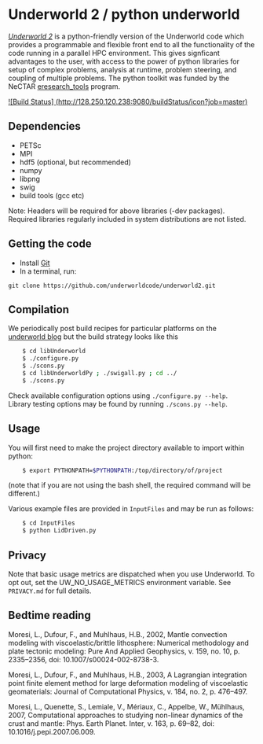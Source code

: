 Underworld 2 / python underworld
================================

[_Underworld 2_](http://www.underworldcode.org) is a python-friendly version of the Underworld code which provides a  programmable and flexible front end to all the functionality of the code running in a parallel HPC environment. This gives signficant advantages to the user, with access to the power of python libraries for setup of complex problems, analysis at runtime, problem steering, and coupling of multiple problems. The python toolkit was funded by the NeCTAR [eresearch_tools](http://www.nectar.org.au/eresearch-tools) program.

[![Build Status] (http://128.250.120.238:9080/buildStatus/icon?job=master)](http://128.250.120.238:9080/job/mater)


Dependencies
-------------
  * PETSc 
  * MPI
  * hdf5 (optional, but recommended)
  * numpy
  * libpng
  * swig
  * build tools (gcc etc)

Note: Headers will be required for above libraries (-dev packages).  Required libraries regularly included in system distributions are not listed. 

Getting the code
----------------
* Install [Git](https://git-scm.com/)
* In a terminal, run:
```
git clone https://github.com/underworldcode/underworld2.git
```

Compilation
-----------

We periodically post build recipes for particular platforms on the [underworld blog](http://www.underworldcode.org/pages/Blog) but the build strategy looks like this


```bash
    $ cd libUnderworld
    $ ./configure.py
    $ ./scons.py
    $ cd libUnderworldPy ; ./swigall.py ; cd ../
    $ ./scons.py
```

Check available configuration options using `./configure.py --help`.  
Library testing options may be found by running `./scons.py --help`.

Usage
-----
You will first need to make the project directory available to import within python:
```bash
    $ export PYTHONPATH=$PYTHONPATH:/top/directory/of/project
```
(note that if you are not using the bash shell, the required command will be different.)

Various example files are provided in `InputFiles` and may be run as follows:

```bash
    $ cd InputFiles
    $ python LidDriven.py
```
Privacy
-------

Note that basic usage metrics are dispatched when you use Underworld. To opt out, set the UW_NO_USAGE_METRICS environment variable. See `PRIVACY.md` for full details.                                   

Bedtime reading
---------------

Moresi, L., Dufour, F., and Muhlhaus, H.B., 2002, Mantle convection modeling with viscoelastic/brittle lithosphere: Numerical methodology and plate tectonic modeling: Pure And Applied Geophysics, v. 159, no. 10, p. 2335–2356, doi: 10.1007/s00024-002-8738-3.

Moresi, L., Dufour, F., and Muhlhaus, H.B., 2003, A Lagrangian integration point finite element method for large deformation modeling of viscoelastic geomaterials: Journal of Computational Physics, v. 184, no. 2, p. 476–497.

Moresi, L., Quenette, S., Lemiale, V., Mériaux, C., Appelbe, W., Mühlhaus, 2007, Computational approaches to studying non-linear dynamics of the crust and mantle: Phys. Earth Planet. Inter, v. 163, p. 69–82, doi: 10.1016/j.pepi.2007.06.009.
